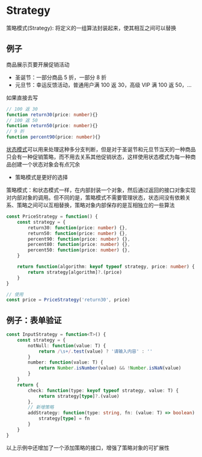# Strategy

策略模式(Strategy): 将定义的一组算法封装起来，使其相互之间可以替换

## 例子

商品展示页要开展促销活动

- 圣诞节：一部分商品 5 折，一部分 8 折
- 元旦节：幸运反馈活动，普通用户满 100 返 30，高级 VIP 满 100 返 50，...

如果直接去写

```ts
// 100 返 30
function return30(price: number){}
// 100 返 50
function return50(price: number){}
// 9 折
function percent90(price: number){}
```

[状态模式](/design-pattern/behavioral-pattern/state/READMD.md)可以用来处理这种多分支判断，但是对于圣诞节和元旦节当天的一种商品只会有一种促销策略，而不用去关系其他促销状态，这样使用状态模式为每一种商品创建一个状态对象会有点冗余

- 策略模式是更好的选择

策略模式：和状态模式一样，在内部封装一个对象，然后通过返回的接口对象实现对内部对象的调用。但不同的是，策略模式不需要管理状态，状态间没有依赖关系、策略之间可以互相替换，策略对象内部保存的是互相独立的一些算法

```ts
const PriceStrategy = function() {
    const strategy = {
        return30: function(price: number) {},
        return50: function(price: number) {},
        percent90: function(price: number) {},
        percent80: function(price: number) {},
        percent50: function(price: number) {},
    }

    return function(algorithm: keyof typeof strategy, price: number) {
        return strategy[algorithm]?.(price)
    }
}

// 使用
const price = PriceStrategy('return30', price)
```

## 例子：表单验证

```ts
const InputStrategy = function<T>() {
    const strategy = {
        notNull: function(value: T) {
            return /\s+/.test(value) ? '请输入内容' : ''
        }
        number: function(value: T) {
            return Number.isNumber(value) && !Number.isNaN(value)
        }
    }
    return {
        check: function(type: keyof typeof strategy, value: T) {
            return strategy[type]?.(value)
        },
        // 新增策略
        addStrategy: function(type: string, fn: (value: T) => boolean) {
            strategy[type] = fn
        }
    }
}
```

以上示例中还增加了一个添加策略的接口，增强了策略对象的可扩展性
